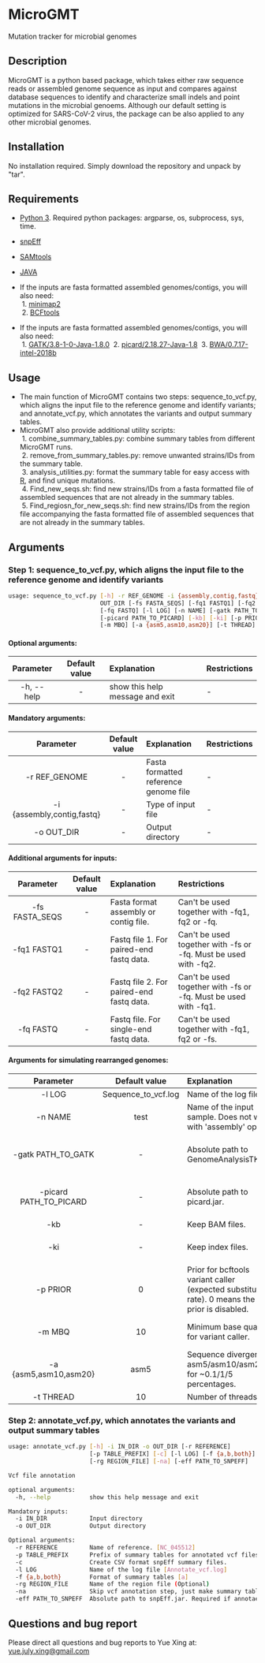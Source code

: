# MicroGMT
Mutation tracker for microbial genomes

## Description
MicroGMT is a python based package, which takes either raw sequence reads or assembled genome sequence as input and compares against database sequences to identify and characterize small indels and point mutations in the microbial genoems. Although our default setting is optimized for SARS-CoV-2 virus, the package can be also applied to any other microbial genomes. <br>

## Installation
No installation required. Simply download the repository and unpack by "tar".

## Requirements
* [Python 3](https://www.python.org/). Required python packages: argparse, os, subprocess, sys, time.
* [snpEff](http://snpeff.sourceforge.net/)
* [SAMtools](http://samtools.sourceforge.net/)
* [JAVA](https://www.java.com/en/)

* If the inputs are fasta formatted assembled genomes/contigs, you will also need:<br>
&#160;1. [minimap2](https://github.com/lh3/minimap2)<br>
&#160;2. [BCFtools](https://samtools.github.io/bcftools/)

* If the inputs are fasta formatted assembled genomes/contigs, you will also need:<br>
&#160;1. [GATK/3.8-1-0-Java-1.8.0](https://gatk.broadinstitute.org/hc/en-us)
&#160;2. [picard/2.18.27-Java-1.8](https://broadinstitute.github.io/picard/)
&#160;3. [BWA/0.7.17-intel-2018b](http://bio-bwa.sourceforge.net/)

## Usage
* The main function of MicroGMT contains two steps: sequence_to_vcf.py, which aligns the input file to the reference genome and identify variants; and annotate_vcf.py, which annotates the variants and output summary tables.
* MicroGMT also provide additional utility scripts:<br>
&#160;1. combine_summary_tables.py: combine summary tables from different MicroGMT runs.<br>
&#160;2. remove_from_summary_tables.py: remove unwanted strains/IDs from the summary table.<br>
&#160;3. analysis_utilities.py: format the summary table for easy access with [R](https://www.r-project.org/), and find unique mutations.<br>
&#160;4. Find_new_seqs.sh: find new strains/IDs from a fasta formatted file of assembled sequences that are not already in the summary tables.<br>
&#160;5. Find_regiosn_for_new_seqs.sh: find new strains/IDs from the region file accompanying the fasta formatted file of assembled sequences that are not already in the summary tables.

## Arguments
### Step 1: sequence_to_vcf.py, which aligns the input file to the reference genome and identify variants
``` bash
usage: sequence_to_vcf.py [-h] -r REF_GENOME -i {assembly,contig,fastq} -o
                          OUT_DIR [-fs FASTA_SEQS] [-fq1 FASTQ1] [-fq2 FASTQ2]
                          [-fq FASTQ] [-l LOG] [-n NAME] [-gatk PATH_TO_GATK]
                          [-picard PATH_TO_PICARD] [-kb] [-ki] [-p PRIOR]
                          [-m MBQ] [-a {asm5,asm10,asm20}] [-t THREAD]
```
#### Optional arguments:

|   Parameter                    |     Default value     |    Explanation                             | Restrictions |
| :----------------------------: | :-------------------: | :----------------------------------------- | :----------- |
| -h, --help | - | show this help message and exit | - |

#### Mandatory arguments:

|   Parameter                    |     Default value     |    Explanation                             | Restrictions |
| :----------------------------: | :-------------------: | :----------------------------------------- | :----------- |
| -r REF_GENOME | - | Fasta formatted reference genome file  | - |
| -i {assembly,contig,fastq} | - | Type of input file | - |
| -o OUT_DIR | - | Output directory | - |

#### Additional arguments for inputs:
|   Parameter                    |     Default value     |    Explanation                             | Restrictions |
| :----------------------------: | :-------------------: | :----------------------------------------- | :----------- | 
| -fs FASTA_SEQS | - | Fasta format assembly or contig file.  | Can't be used together with -fq1, fq2 or -fq. |
| -fq1 FASTQ1 | - | Fastq file 1. For paired-end fastq data.  | Can't be used together with -fs or -fq. Must be used with -fq2. |
| -fq2 FASTQ2 | - | Fastq file 2. For paired-end fastq data.  | Can't be used together with -fs or -fq. Must be used with -fq1. |
| -fq FASTQ | - | Fastq file. For single-end fastq data.  | Can't be used together with -fq1, fq2 or -fs. |

#### Arguments for simulating rearranged genomes:

|   Parameter                    |     Default value     |    Explanation                             | Restrictions |
| :----------------------------: | :-------------------: | :----------------------------------------- | :----------- |
| -l LOG | Sequence_to_vcf.log | Name of the log file | - |
| -n NAME | test | Name of the input sample. Does not work with 'assembly' option. | - |
| -gatk PATH_TO_GATK | - | Absolute path to GenomeAnalysisTK.jar. | Only required for 'fastq' option. |
| -picard PATH_TO_PICARD | - | Absolute path to picard.jar. | Only required for 'fastq' option. |
| -kb | - | Keep BAM files. | - |
| -ki | - | Keep index files. | Only works with 'fastq' option. |
| -p PRIOR | 0 | Prior for bcftools variant caller (expected substitution rate). 0 means the prior is disabled. | Only works for 'assembly' or 'contig' option. |
| -m MBQ | 10 | Minimum base quality for variant caller. | Only works with 'fastq' option. |
| -a {asm5,asm10,asm20} | asm5 | Sequence divergence: asm5/asm10/asm20 for ~0.1/1/5 percentages. | Only works with 'assembly' option. |
| -t THREAD | 10 | Number of threads. | - |

### Step 2: annotate_vcf.py, which annotates the variants and output summary tables
``` bash
usage: annotate_vcf.py [-h] -i IN_DIR -o OUT_DIR [-r REFERENCE]
                       [-p TABLE_PREFIX] [-c] [-l LOG] [-f {a,b,both}]
                       [-rg REGION_FILE] [-na] [-eff PATH_TO_SNPEFF]

Vcf file annotation

optional arguments:
  -h, --help           show this help message and exit

Mandatory inputs:
  -i IN_DIR            Input directory
  -o OUT_DIR           Output directory

Optional arguments:
  -r REFERENCE         Name of reference. [NC_045512]
  -p TABLE_PREFIX      Prefix of summary tables for annotated vcf files. Do not include path, except for folder name(s) inside output directory!
  -c                   Create CSV format snpEff summary files.
  -l LOG               Name of the log file [Annotate_vcf.log]
  -f {a,b,both}        Format of summary tables [a]
  -rg REGION_FILE      Name of the region file (Optional)
  -na                  Skip vcf annotation step, just make summary tables from annotated vcfs.
  -eff PATH_TO_SNPEFF  Absolute path to snpEff.jar. Required if annotae vcf files.
```


## Questions and bug report
Please direct all questions and bug reports to Yue Xing at: yue.july.xing@gmail.com

